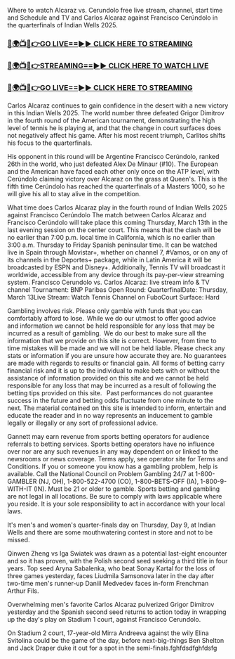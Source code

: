 Where to watch Alcaraz vs. Cerundolo free live stream, channel, start time and Schedule and TV and Carlos Alcaraz against Francisco Cerúndolo in the quarterfinals of Indian Wells 2025.

<h3><a href="https://tvstreamingon365.blogspot.com/2025/03/blog-post_56.html">🔴🌍📺📱👉GO LIVE==►► CLICK HERE TO STREAMING</a></h3>

<h3><a href="https://tvstreamingon365.blogspot.com/2025/03/blog-post_56.html">🔴🌍📺📱👉STREAMING==►► CLICK HERE TO WATCH LIVE</a></h3>

<h3><a href="https://tvstreamingon365.blogspot.com/2025/03/blog-post_56.html">🔴🌍📺📱👉GO LIVE==►► CLICK HERE TO STREAMING</a></h3>


Carlos Alcaraz continues to gain confidence in the desert with a new victory in this Indian Wells 2025. The world number three defeated Grigor Dimitrov in the fourth round of the American tournament, demonstrating the high level of tennis he is playing at, and that the change in court surfaces does not negatively affect his game. After his most recent triumph, Carlitos shifts his focus to the quarterfinals.

His opponent in this round will be Argentine Francisco Cerúndolo, ranked 26th in the world, who just defeated Alex De Minaur (#10). The European and the American have faced each other only once on the ATP level, with Cerúndolo claiming victory over Alcaraz on the grass at Queen's. This is the fifth time Cerúndolo has reached the quarterfinals of a Masters 1000, so he will give his all to stay alive in the competition.

What time does Carlos Alcaraz play in the fourth round of Indian Wells 2025 against Francisco Cerúndolo
The match between Carlos Alcaraz and Francisco Cerúndolo will take place this coming Thursday, March 13th in the last evening session on the center court. This means that the clash will be no earlier than 7:00 p.m. local time in California, which is no earlier than 3:00 a.m. Thursday to Friday Spanish peninsular time. It can be watched live in Spain through Movistar+, whether on channel 7, #Vamos, or on any of its channels in the Deportes+ package, while in Latin America it will be broadcasted by ESPN and Disney+. Additionally, Tennis TV will broadcast it worldwide, accessible from any device through its pay-per-view streaming system.
Francisco Cerundolo vs. Carlos Alcaraz: live stream info & TV channel
Tournament: BNP Paribas Open Round: QuarterfinalDate: Thursday, March 13Live Stream: Watch Tennis Channel on FuboCourt Surface: Hard

Gambling involves risk. Please only gamble with funds that you can comfortably afford to lose.  While we do our utmost to offer good advice and information we cannot be held responsible for any loss that may be incurred as a result of gambling.  We do our best to make sure all the information that we provide on this site is correct. However, from time to time mistakes will be made and we will not be held liable. Please check any stats or information if you are unsure how accurate they are. No guarantees are made with regards to results or financial gain. All forms of betting carry financial risk and it is up to the individual to make bets with or without the assistance of information provided on this site and we cannot be held responsible for any loss that may be incurred as a result of following the betting tips provided on this site.
 
Past performances do not guarantee success in the future and betting odds fluctuate from one minute to the next. The material contained on this site is intended to inform, entertain and educate the reader and in no way represents an inducement to gamble legally or illegally or any sort of professional advice.

Gannett may earn revenue from sports betting operators for audience referrals to betting services. Sports betting operators have no influence over nor are any such revenues in any way dependent on or linked to the newsrooms or news coverage. Terms apply, see operator site for Terms and Conditions. If you or someone you know has a gambling problem, help is available. Call the National Council on Problem Gambling 24/7 at 1-800-GAMBLER (NJ, OH), 1-800-522-4700 (CO), 1-800-BETS-OFF (IA), 1-800-9-WITH-IT (IN). Must be 21 or older to gamble. Sports betting and gambling are not legal in all locations. Be sure to comply with laws applicable where you reside. It is your sole responsibility to act in accordance with your local laws.

It's men's and women's quarter-finals day on Thursday, Day 9, at Indian Wells and there are some mouthwatering contest in store and not to be missed.

Qinwen Zheng vs Iga Swiatek was drawn as a potential last-eight encounter and so it has proven, with the Polish second seed seeking a third title in four years. Top seed Aryna Sabalenka, who beat Sonay Kartal for the loss of three games yesterday, faces Liudmila Samsonova later in the day after two-time men's runner-up Daniil Medvedev faces in-form Frenchman Arthur Fils.

Overwhelming men's favorite Carlos Alcaraz pulverized Grigor Dimitrov yesterday and the Spanish second seed returns to action today in wrapping up the day's play on Stadium 1 court, against Francisco Cerundolo.

On Stadium 2 court, 17-year-old Mirra Andreeva against the wily Elina Svitolina could be the game of the day, before next-big-things Ben Shelton and Jack Draper duke it out for a spot in the semi-finals.fghfdsdfghfdsfg
